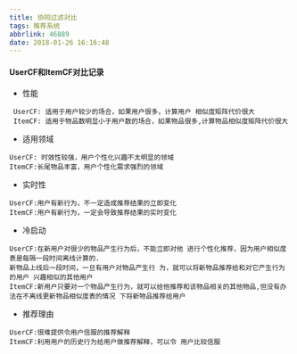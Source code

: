 ```yaml
---
title: 协同过滤对比
tags: 推荐系统
abbrlink: 46889
date: 2018-01-26 16:16:48
---
```


#### UserCF和ItemCF对比记录
- 性能

```
 UserCF: 适用于用户较少的场合，如果用户很多，计算用户 相似度矩阵代价很大
 ItemCF: 适用于物品数明显小于用户数的场合，如果物品很多,计算物品相似度矩阵代价很大
```
 
- 适用领域

```
UserCF: 时效性较强，用户个性化兴趣不太明显的领域
ItemCF:长尾物品丰富，用户个性化需求强烈的领域
```
- 实时性 

```
UserCF:用户有新行为，不一定造成推荐结果的立即变化
ItemCF:用户有新行为，一定会导致推荐结果的实时变化
```
- 冷启动 

```
UserCF:在新用户对很少的物品产生行为后，不能立即对他 进行个性化推荐，因为用户相似度表是每隔一段时间离线计算的.
新物品上线后一段时间，一旦有用户对物品产生行 为，就可以将新物品推荐给和对它产生行为的用户 兴趣相似的其他用户
ItemCF:新用户只要对一个物品产生行为，就可以给他推荐和该物品相关的其他物品,但没有办法在不离线更新物品相似度表的情况 下将新物品推荐给用户
```

- 推荐理由

```
UserCF:很难提供令用户信服的推荐解释
ItemCF:利用用户的历史行为给用户做推荐解释，可以令 用户比较信服
```